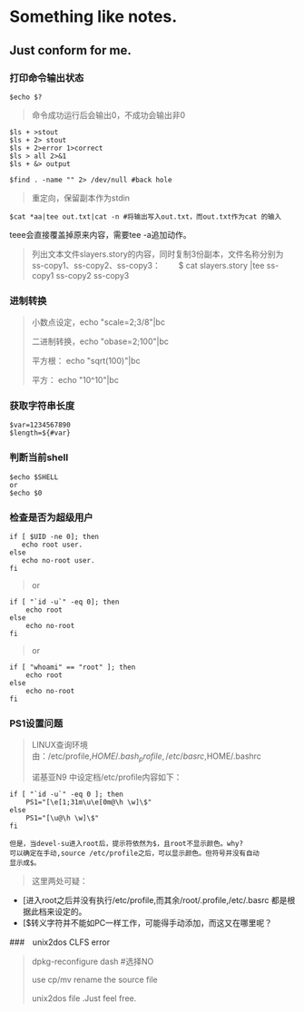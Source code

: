 Something like notes.
=====================
Just conform for me.
---------------------


### 打印命令输出状态

>
	$echo $? 
>
>命令成功运行后会输出0，不成功会输出非0
>
	$ls + >stout 
	$ls + 2> stout
	$ls + 2>error 1>correct
	$ls > all 2>&1
	$ls + &> output

	$find . -name "" 2> /dev/null #back hole
> 重定向，保留副本作为stdin
>	
	$cat *aa|tee out.txt|cat -n #将输出写入out.txt，而out.txt作为cat 的输入
teee会直接覆盖掉原来内容，需要tee -a追加动作。
>列出文本文件slayers.story的内容，同时复制3份副本，文件名称分别为ss-copy1、ss-copy2、ss-copy3：
　　$ cat slayers.story |tee ss-copy1 ss-copy2 ss-copy3
### 进制转换

>小数点设定，echo "scale=2;3/8"|bc
>
>二进制转换，echo "obase=2;100"|bc
>
>平方根： echo "sqrt(100)"|bc
>
>平方： echo "10^10"|bc


### 获取字符串长度

>	
	$var=1234567890
	$length=${#var}
>

### 判断当前shell

>
	$echo $SHELL
	or
	$echo $0
>

### 检查是否为超级用户

>
	if [ $UID -ne 0]; then
	   echo root user.
	else
	   echo no-root user.
	fi
>or
>
	if [ "`id -u`" -eq 0]; then
		echo root
	else
	    echo no-root
	fi
>or
>
	if [ "whoami" == "root" ]; then
		echo root
	else 
		echo no-root
	fi
>
### PS1设置问题

>LINUX查询环境由：/etc/profile,$HOME/.bash_profile,/etc/basrc,$HOME/.bashrc
>
>诺基亚N9 中设定档/etc/profile内容如下：
>
    if [ "`id -u`" -eq 0 ]; then
        PS1="[\e[1;31m\u\e[0m@\h \w]\$"
    else
        PS1="[\u@\h \w]\$"
    fi
>
    但是，当devel-su进入root后，提示符依然为$，且root不显示颜色。why?
    可以确定在手动,source /etc/profile之后，可以显示颜色。但符号并没有自动
    显示成$。
>
>   这里两处可疑：
>
- [进入root之后并没有执行/etc/profile,而其余/root/.profile,/etc/.basrc
      都是根据此档来设定的。
- [$转义字符并不能如PC一样工作，可能得手动添加，而这又在哪里呢？

###　unix2dos CLFS error
>
>dpkg-reconfigure dash #选择NO
>
>use cp/mv rename the source file
>
>unix2dos file .Just feel free.　
